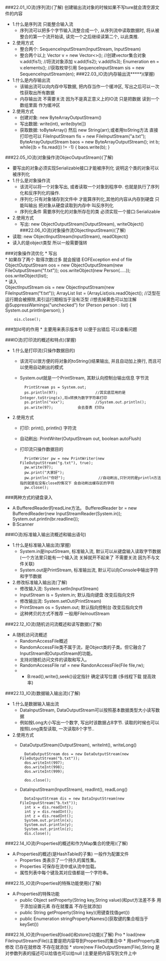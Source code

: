 ###22.01_IO流(序列流)(了解)
	创建输出流对象的时候如果不写ture就会清空源文件的内容
* 1.什么是序列流 只能整合输入流
	* 序列流可以把多个字节输入流整合成一个, 从序列流中读取数据时, 将从被整合的第一个流开始读, 读完一个之后继续读第二个, 以此类推.
* 2.使用方式
	* 整合两个: SequenceInputStream(InputStream, InputStream)
	* 整合两个以上
		Vector<InputStream> v = new Vector<>();					//创建vector集合对象
		v.add(fis1);											//将流对象添加
		v.add(fis2);
		v.add(fis3);
		Enumeration<InputStream> en = v.elements();				//获取枚举引用
		SequenceInputStream sis = new SequenceInputStream(en);
###22.03_IO流(内存输出流*****)(掌握)
* 1.什么是内存输出流
	* 该输出流可以向内存中写数据, 把内存当作一个缓冲区, 写出之后可以一次性获取出所有数据
	* 内存输出流 不需要关流 因为不是真正意义上的IO流 只是把数据 读到一个数组里面 作为缓冲区
* 2.使用方式
	* 创建对象: new ByteArrayOutputStream()
	* 写出数据: write(int), write(byte[])
	* 获取数据: toByteArray() 然后 new String(arr);或者用toString方法 直接打印也可以
		FileInputStream fis = new FileInputStream("a.txt");
			ByteArrayOutputStream baos = new ByteArrayOutputStream();
			int b;
			while((b = fis.read()) != -1) {
				baos.write(b);
			}
			
###22.05_IO流(对象操作流ObjecOutputStream)(了解) 
* 要写出的对象必须实现Serializable接口才能被序列化 说明这个类的对象可以被序列化
* 1.什么是对象操作流
	* 该流可以将一个对象写出, 或者读取一个对象到程序中. 也就是执行了序列化和反序列化的操作.
	* 序列化:只有对象储存到文件中 才能算序列化,其他的内容从内存到硬盘 只能叫输出 把对象从硬盘读取到内存中 叫反序列化 
	* 序列化条件  需要序列化的对象所存在的类 必须实现一个接口:Serializable
* 2.使用方式
	* 写出: new ObjectOutputStream(OutputStream), writeObject()
###22.06_IO流(对象操作流ObjectInputStream)(了解)
* 读取: new ObjectInputStream(InputStream), readObject()
* 读入的是object类型 所以一般需要强转

###对象操作流优化 
	* 写出     
	* 如果存了两个 取得次数过多 就会报错 EOFException end of file
	ObjectOutputStream oos = new ObjectOutputStream(new FileOutputStream("f.txt"));
	oos.writeObject(new Person(.....));	
	oos.writeObject(list);	
	* 读入	
		ObjectInputStream ois = new ObjectInputStream(new FileInputStream("f.txt"));
			ArrayList<Person> list = (ArrayList<Person>)ois.readObject();	//泛型在运行期会被擦除,索引运行期相当于没有泛型
																			//想去掉黄色可以加注解					@SuppressWarnings("unchecked")
			for (Person person : list) {
				System.out.println(person);
			}
		
		ois.close();


###加Id号的作用
	* 主要用来表示版本号 以便于出错后 可以查看问题


###IO流(打印流的概述和特点)(掌握)
*  1.什么是打印流(只操作数据目的)
	* 该流可以很方便的将对象的toString()结果输出, 并且自动加上换行, 而且可以使用自动刷出的模式
	* System.out就是一个PrintStream, 其默认向控制台输出信息 字节流

			PrintStream ps = System.out;
			ps.println(97);					//其实底层用的是Integer.toString(x),将x转换为数字字符串打印
			ps.println("xxx"); 				//System.out.println();
			ps.write(97); 			会去查表 打印a
* 2.使用方式
	* 打印: print(), println()  字符流
	* 自动刷出: PrintWriter(OutputStream out, boolean autoFlush) 
	* 打印流只操作数据目的

			PrintWriter pw = new PrintWriter(new FileOutputStream("g.txt"), true);
			pw.write(97);
			pw.print("大家好");
			pw.println("你好");				//自动刷出,只针对的是println方法 指的就是在没有close的情况下 会自动刷出缓存区的字符
			pw.close();
###两种方式的键盘录入
*  A:BufferedReader的readLine方法。
	 BufferedReader br = new BufferedReader(new InputStreamReader(System.in));
	 System.out.println(br.readline());
* B:Scanner

###IO流(标准输入输出流概述和输出语句)
* 1.什么是标准输入输出流(掌握)
	* System.in是InputStream, 标准输入流, 默认可以从键盘输入读取字节数据(一个方法里只能有一个输入流 关掉就开不起来了  不需要关流 因为不与文件关联)
	* System.out是PrintStream, 标准输出流, 默认可以向Console中输出字符和字节数据
* 2.修改标准输入输出流(了解) 
	* 修改输入流: System.setIn(InputStream)
	* InputStream is = System.in; 默认指向键盘  改变后指向文件
	* 修改输出流: System.setOut(PrintStream)
	* PrintStream os = System.out; 默认指向控制台 改变后指向文件
	* 这种拷贝的方式不推荐 一般用FileInoutStream

###22.12_IO流(随机访问流概述和读写数据)(了解)
* A:随机访问流概述 
	* RandomAccessFile概述
	* RandomAccessFile类不属于流，是Object类的子类。但它融合了InputStream和OutputStream的功能。
	* 支持对随机访问文件的读取和写入。
	* RandomAccessFile raf = new RandonAccessFile(File file,rw);
	* * B:read(),write(),seek()设定指针 确定读写位置 (多线程下载 提高效率)

###22.13_IO流(数据输入输出流)(了解)
* 1.什么是数据输入输出流
	* DataInputStream, DataOutputStream可以按照基本数据类型大小读写数据
	* 例如按Long大小写出一个数字, 写出时该数据占8字节. 读取的时候也可以按照Long类型读取, 一次读取8个字节..
* 2.使用方式
	* DataOutputStream(OutputStream), writeInt(), writeLong() 

			DataOutputStream dos = new DataOutputStream(new FileOutputStream("b.txt"));
			dos.writeInt(997);
			dos.writeInt(998);
			dos.writeInt(999);
			
			dos.close();
	* DataInputStream(InputStream), readInt(), readLong()

			DataInputStream dis = new DataInputStream(new FileInputStream("b.txt"));
			int x = dis.readInt();
			int y = dis.readInt();
			int z = dis.readInt();
			System.out.println(x);
			System.out.println(y);
			System.out.println(z);
			dis.close();
###22.14_IO流(Properties的概述和作为Map集合的使用)(了解)
* A:Properties的概述(是HashTable的子集) 一般作为配置文件
	* Properties 类表示了一个持久的属性集。
	* Properties 可保存在流中或从流中加载。
	* 属性列表中每个键及其对应值都是一个字符串。 

###22.15_IO流(Properties的特殊功能使用)(了解)
* A:Properties的特殊功能
	* public Object setProperty(String key,String value)(和put方法差不多  用于添加设置元素 存在就覆盖 不存在就添加)
	* public String getProperty(String key)(用键查找值get())
	* public Enumeration<String> stringPropertyNames()(获取键的集合相当于keySet()) 

###22.16_IO流(Properties的load()和store()功能)(了解)
	Pro
	* load(new FileInputStream(File))主要是把内容导到Properties的集合中
	* 用setProperty来修改 已存在就修改 不存在就添加
	* store(new FileOutputStream(File),String 是对参数列表的描述可以给值也可以给null )主要是把内容写到文件上中